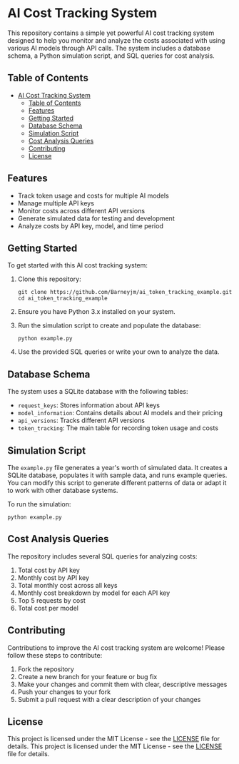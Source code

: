 # AI Cost Tracking System

This repository contains a simple yet powerful AI cost tracking system designed to help you monitor and analyze the costs associated with using various AI models through API calls. The system includes a database schema, a Python simulation script, and SQL queries for cost analysis.

## Table of Contents

- [AI Cost Tracking System](#ai-cost-tracking-system)
  - [Table of Contents](#table-of-contents)
  - [Features](#features)
  - [Getting Started](#getting-started)
  - [Database Schema](#database-schema)
  - [Simulation Script](#simulation-script)
  - [Cost Analysis Queries](#cost-analysis-queries)
  - [Contributing](#contributing)
  - [License](#license)

## Features

- Track token usage and costs for multiple AI models
- Manage multiple API keys
- Monitor costs across different API versions
- Generate simulated data for testing and development
- Analyze costs by API key, model, and time period

## Getting Started

To get started with this AI cost tracking system:

1. Clone this repository:
   ```
   git clone https://github.com/Barneyjm/ai_token_tracking_example.git
   cd ai_token_tracking_example
   ```

2. Ensure you have Python 3.x installed on your system.

3. Run the simulation script to create and populate the database:
   ```
   python example.py
   ```

4. Use the provided SQL queries or write your own to analyze the data.

## Database Schema

The system uses a SQLite database with the following tables:

- `request_keys`: Stores information about API keys
- `model_information`: Contains details about AI models and their pricing
- `api_versions`: Tracks different API versions
- `token_tracking`: The main table for recording token usage and costs

## Simulation Script

The `example.py` file generates a year's worth of simulated data. It creates a SQLite database, populates it with sample data, and runs example queries. You can modify this script to generate different patterns of data or adapt it to work with other database systems.

To run the simulation:

```
python example.py
```

## Cost Analysis Queries

The repository includes several SQL queries for analyzing costs:

1. Total cost by API key
2. Monthly cost by API key
3. Total monthly cost across all keys
4. Monthly cost breakdown by model for each API key
5. Top 5 requests by cost
6. Total cost per model

## Contributing

Contributions to improve the AI cost tracking system are welcome! Please follow these steps to contribute:

1. Fork the repository
2. Create a new branch for your feature or bug fix
3. Make your changes and commit them with clear, descriptive messages
4. Push your changes to your fork
5. Submit a pull request with a clear description of your changes

## License

This project is licensed under the MIT License - see the [LICENSE](LICENSE) file for details.
This project is licensed under the MIT License - see the [LICENSE](LICENSE) file for details.